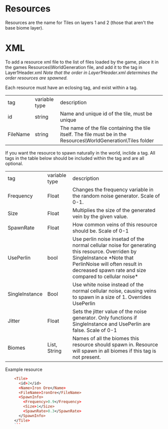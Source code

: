 # Resources
Resources are the name for Tiles on layers 1 and 2 (those that aren't the base biome layer).

# XML

To add a resource xml file to the list of files loaded by the game, place it in the games Resources\WorldGeneration file, and add it to the <Files> tag in Layer1Header.xml
*Note that the order in Layer1Header.xml determines the order resources are spawned.*

Each resource must have an eclosing <Tile> tag, and exist within a <ResourceList> tag.

<table>
	<tr>
		<td>tag</td>
		<td>variable type</td>
		<td>description</rd>
	</tr>
	<tr>
		<td>id</td>
		<td>string</td>
		<td>Name and unique id of the tile, must be unique</td>
	</tr>
	<tr>
		<td>FileName</td>
		<td>string</td>
		<td>The name of the file containing the tile itself. 
		The file must be in the Resources\WorldGeneration\Tiles folder</td>
	</tr>
</table>

If you want the resource to spawn naturally in the world, inclide a <SpawnInfo> tag. All tags in the table below should be included within the <SpawnInfo> tag and are all optional.

<table>
	<tr>
		<td>tag</td>
		<td>variable type</td>
		<td>description</rd>
	</tr>
	<tr>
		<td>Frequency</td>
		<td>Float</td>
		<td>Changes the frequency variable in the random noise generator. Scale of 0-1.</td>
	</tr>
	<tr>
		<td>Size</td>
		<td>Float</td>
		<td>Multiplies the size of the generated vein by the given value.</td>
	</tr>
	<tr>
		<td>SpawnRate</td>
		<td>Float</td>
		<td>How common veins of this resource should be. Scale of 0-1</td>
	</tr>
	<tr>
		<td>UsePerlin</td>
		<td>bool</td>
		<td>Use perlin noise insetad of the normal cellular noise for generating this resource. Overriden by SingleInstance
		*Note that PerlinNoise will often result in decreased spawn rate and size compared to cellular noise*</td>
	</tr>
	<tr>
		<td>SingleInstance</td>
		<td>Bool</td>
		<td>Use white noise instead of the normal cellular noise, causing veins to spawn in a size of 1. Overrides UsePerlin</td>
	</tr>
	<tr>
		<td>Jitter</td>
		<td>Float</td>
		<td>Sets the jitter value of the noise generator. Only functions if SingleInstance and UsePerlin are false. Scale of 0-1</td>
	</tr>
	<tr>
		<td>Biomes</td>
		<td>List, String</td>
		<td>Names of all the biomes this resource should spawn in. Resource will spawn in all biomes if this tag is not present.</td>
	</tr>
</table>

Example resource

``` prolog
    <Tile>
      <id>2</id>
      <Name>Iron Ore</Name>
      <FileName>IronOre</FileName>
      <SpawnInfo>
        <Frequency>0.9</Frequency>
        <Size>1</Size>
        <SpawnRate>0.3</SpawnRate>
      </SpawnInfo>
    </Tile>
    ```
